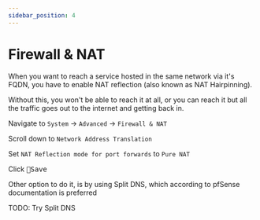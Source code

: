 ```yaml
---
sidebar_position: 4
---
```


# Firewall & NAT

When you want to reach a service hosted in the same network via it's FQDN,
you have to enable NAT reflection (also known as NAT Hairpinning).

Without this, you won't be able to reach it at all,
or you can reach it but all the traffic goes out to the internet and getting back in.

Navigate to  `System` -> `Advanced` -> `Firewall & NAT`

Scroll down to `Network Address Translation`

Set `NAT Reflection mode for port forwards` to `Pure NAT`

Click <kbd>💾Save</kbd>


Other option to do it, is by using Split DNS, which according to pfSense documentation is preferred

TODO: Try Split DNS
